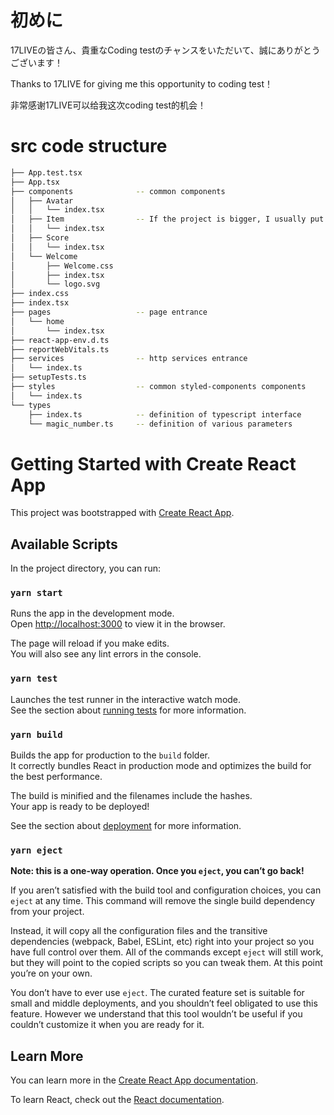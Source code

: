 # 初めに

17LIVEの皆さん、貴重なCoding testのチャンスをいただいて、誠にありがとうございます！

Thanks to 17LIVE for giving me this opportunity to coding test！

非常感谢17LIVE可以给我这次coding test的机会！

# src code structure
```bash
├── App.test.tsx
├── App.tsx
├── components              -- common components
│   ├── Avatar
│   │   └── index.tsx
│   ├── Item                -- If the project is bigger, I usually put this component under the features directory
│   │   └── index.tsx
│   ├── Score
│   │   └── index.tsx
│   └── Welcome
│       ├── Welcome.css
│       ├── index.tsx
│       └── logo.svg
├── index.css
├── index.tsx
├── pages                   -- page entrance
│   └── home
│       └── index.tsx
├── react-app-env.d.ts
├── reportWebVitals.ts
├── services                -- http services entrance
│   └── index.ts
├── setupTests.ts
├── styles                  -- common styled-components components
│   └── index.ts
└── types
    ├── index.ts            -- definition of typescript interface
    └── magic_number.ts     -- definition of various parameters
```

# Getting Started with Create React App

This project was bootstrapped with [Create React App](https://github.com/facebook/create-react-app).

## Available Scripts

In the project directory, you can run:

### `yarn start`

Runs the app in the development mode.\
Open [http://localhost:3000](http://localhost:3000) to view it in the browser.

The page will reload if you make edits.\
You will also see any lint errors in the console.

### `yarn test`

Launches the test runner in the interactive watch mode.\
See the section about [running tests](https://facebook.github.io/create-react-app/docs/running-tests) for more information.

### `yarn build`

Builds the app for production to the `build` folder.\
It correctly bundles React in production mode and optimizes the build for the best performance.

The build is minified and the filenames include the hashes.\
Your app is ready to be deployed!

See the section about [deployment](https://facebook.github.io/create-react-app/docs/deployment) for more information.

### `yarn eject`

**Note: this is a one-way operation. Once you `eject`, you can’t go back!**

If you aren’t satisfied with the build tool and configuration choices, you can `eject` at any time. This command will remove the single build dependency from your project.

Instead, it will copy all the configuration files and the transitive dependencies (webpack, Babel, ESLint, etc) right into your project so you have full control over them. All of the commands except `eject` will still work, but they will point to the copied scripts so you can tweak them. At this point you’re on your own.

You don’t have to ever use `eject`. The curated feature set is suitable for small and middle deployments, and you shouldn’t feel obligated to use this feature. However we understand that this tool wouldn’t be useful if you couldn’t customize it when you are ready for it.

## Learn More

You can learn more in the [Create React App documentation](https://facebook.github.io/create-react-app/docs/getting-started).

To learn React, check out the [React documentation](https://reactjs.org/).
